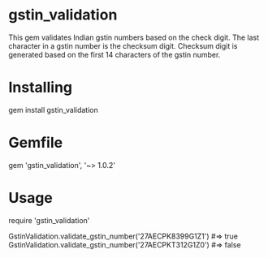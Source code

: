 # gstin_validation
This gem validates Indian gstin numbers based on the check digit. The last character in a gstin number is the checksum digit. Checksum digit is generated based on the first 14 characters of the gstin number.

# Installing
gem install gstin_validation

# Gemfile
gem 'gstin_validation', '~> 1.0.2'

# Usage
require 'gstin_validation'

GstinValidation.validate_gstin_number('27AECPK8399G1Z1') #=> true
GstinValidation.validate_gstin_number('27AECPKT312G1Z0') #=> false
